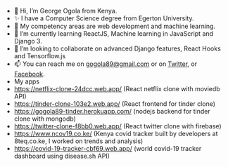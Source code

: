 - 👋 Hi, I’m George Ogola from Kenya.
- ✨ I have a Computer Science degree from Egerton University.
- 👀 My competency areas are web development and machine learning.
- 🌱 I’m currently learning ReactJS, Machine learning in JavaScript and Django 3.
- 💞️ I’m looking to collaborate on advanced Django features, React Hooks and Tensorflow.js
- 📫 You can reach me on gogola89@gmail.com or on [Twitter](www.twitter.com/gogola89), or [Facebook](www.facebook.com/gogola89).
- My apps
- https://netflix-clone-24dcc.web.app/ (React netflix clone with moviedb API)
- https://tinder-clone-103e2.web.app/ (React frontend for tinder clone)
- https://gogola89-tinder.herokuapp.com/ (nodejs backend for tinder clone with mongodb)
- https://twitter-clone-f8bb0.web.app/ (React twitter clone with firebase)
- https://www.ncov19.co.ke/ (Kenya covid tracker built by developers at 8teq.co.ke, I worked on trends and analysis)
- https://covid-19-tracker-cbf69.web.app/ (world covid-19 tracker dashboard using disease.sh API)

<!---
gogola89/gogola89 is a ✨ special ✨ repository because its `README.md` (this file) appears on your GitHub profile.
You can click the Preview link to take a look at your changes.
--->
